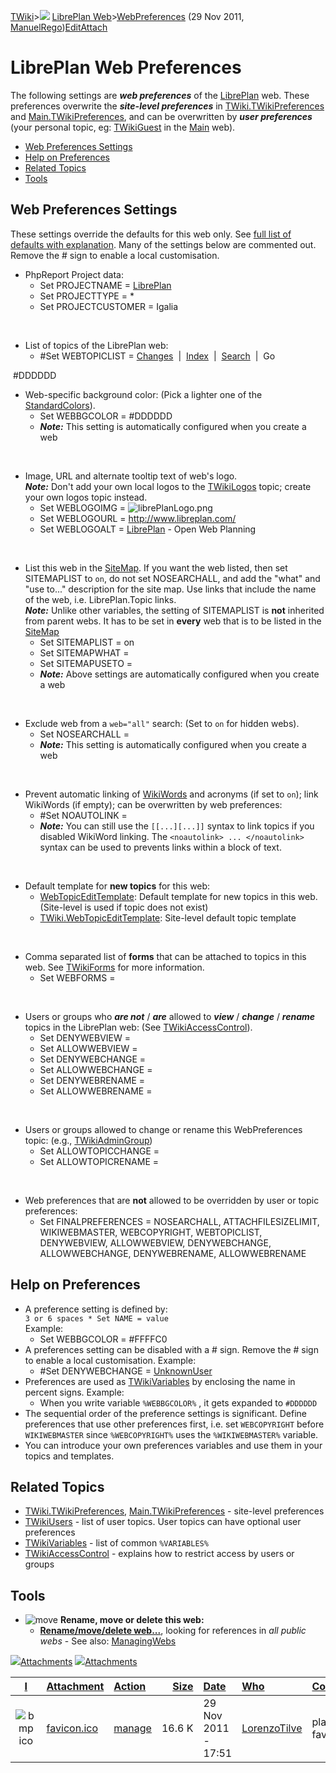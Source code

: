 [TWiki](Main_WebHome)&gt;![](/twiki/pub/TWiki/TWikiDocGraphics/web-bg-small.gif) [LibrePlan Web](LibrePlan_WebHome)&gt;[WebPreferences](LibrePlan_WebPreferences "Topic revision: 21 (29 Nov 2011 - 18:05:42)") (29 Nov 2011, [ManuelRego](Main_ManuelRego))[Edit](LibrePlan_WebPreferences?t=1520343749 "Edit this topic text")[Attach](/twiki/bin/attach/LibrePlan/WebPreferences "Attach an image or document to this topic")  

 LibrePlan Web Preferences
==========================

The following settings are ***web preferences*** of the [LibrePlan](LibrePlan_WebHome) web. These preferences overwrite the ***site-level preferences*** in [TWiki.TWikiPreferences](/twiki/bin/view/TWiki/TWikiPreferences) and [Main.TWikiPreferences](Main_TWikiPreferences), and can be overwritten by ***user preferences*** (your personal topic, eg: [TWikiGuest](Main_TWikiGuest) in the [Main](Main_WebHome) web).

-   [Web Preferences Settings](LibrePlan_WebPreferences#Web_Preferences_Settings)
-   [Help on Preferences](LibrePlan_WebPreferences#Help_on_Preferences)
-   [Related Topics](LibrePlan_WebPreferences#Related_Topics)
-   [Tools](LibrePlan_WebPreferences#Tools)

 Web Preferences Settings
-------------------------

These settings override the defaults for this web only. See [full list of defaults with explanation](/twiki/bin/view/TWiki/TWikiPreferences#DefaultWebPreferences). Many of the settings below are commented out. Remove the \# sign to enable a local customisation.

-   PhpReport Project data:
    -   Set PROJECTNAME = [LibrePlan](LibrePlan_LibrePlan)
    -   Set PROJECTTYPE = \*
    -   Set PROJECTCUSTOMER = Igalia

&nbsp;

-   List of topics of the LibrePlan web:
    -   \#Set WEBTOPICLIST = [Changes](LibrePlan_WebChanges)  \|  [Index](LibrePlan_WebIndex)  \|  [Search](LibrePlan_WebSearch)  \|  Go

 \#DDDDDD 

-   Web-specific background color: (Pick a lighter one of the [StandardColors](/twiki/bin/view/TWiki/StandardColors)).
    -   Set WEBBGCOLOR = \#DDDDDD
    -   ***Note:*** This setting is automatically configured when you create a web

&nbsp;

-   Image, URL and alternate tooltip text of web's logo.  
    ***Note:*** Don't add your own local logos to the [TWikiLogos](/twiki/bin/view/TWiki/TWikiLogos) topic; create your own logos topic instead.
    -   Set WEBLOGOIMG = ![librePlanLogo.png](http://www.libreplan.com/fileadmin/templates/libreplan/i/librePlanLogo.png)
    -   Set WEBLOGOURL = <http://www.libreplan.com/>
    -   Set WEBLOGOALT = [LibrePlan](LibrePlan_LibrePlan) - Open Web Planning

&nbsp;

-   List this web in the [SiteMap](/twiki/bin/view/TWiki/SiteMap). If you want the web listed, then set SITEMAPLIST to `on`, do not set NOSEARCHALL, and add the "what" and "use to..." description for the site map. Use links that include the name of the web, i.e. LibrePlan.Topic links.  
    ***Note:*** Unlike other variables, the setting of SITEMAPLIST is **not** inherited from parent webs. It has to be set in **every** web that is to be listed in the [SiteMap](/twiki/bin/view/TWiki/SiteMap)  
    -   Set SITEMAPLIST = on
    -   Set SITEMAPWHAT =
    -   Set SITEMAPUSETO =
    -   ***Note:*** Above settings are automatically configured when you create a web

&nbsp;

-   Exclude web from a `web="all"` search: (Set to `on` for hidden webs).
    -   Set NOSEARCHALL =
    -   ***Note:*** This setting is automatically configured when you create a web

&nbsp;

-   Prevent automatic linking of [WikiWords](/twiki/bin/view/TWiki/WikiWord) and acronyms (if set to `on`); link WikiWords (if empty); can be overwritten by web preferences:
    -   \#Set NOAUTOLINK =
    -   ***Note:*** You can still use the `[[...][...]]` syntax to link topics if you disabled WikiWord linking. The `<noautolink> ... </noautolink>` syntax can be used to prevents links within a block of text.

&nbsp;

-   Default template for **new topics** for this web:
    -   [WebTopicEditTemplate](LibrePlan_WebTopicEditTemplate): Default template for new topics in this web. (Site-level is used if topic does not exist)
    -   [TWiki.WebTopicEditTemplate](/twiki/bin/view/TWiki/WebTopicEditTemplate): Site-level default topic template

&nbsp;

-   Comma separated list of **forms** that can be attached to topics in this web. See [TWikiForms](/twiki/bin/view/TWiki/TWikiForms) for more information.
    -   Set WEBFORMS =

&nbsp;

-   Users or groups who ***are not*** / ***are*** allowed to ***view*** / ***change*** / ***rename*** topics in the LibrePlan web: (See [TWikiAccessControl](/twiki/bin/view/TWiki/TWikiAccessControl)).
    -   Set DENYWEBVIEW =
    -   Set ALLOWWEBVIEW =
    -   Set DENYWEBCHANGE =
    -   Set ALLOWWEBCHANGE =
    -   Set DENYWEBRENAME =
    -   Set ALLOWWEBRENAME =

&nbsp;

-   Users or groups allowed to change or rename this WebPreferences topic: (e.g., [TWikiAdminGroup](Main_TWikiAdminGroup))
    -   Set ALLOWTOPICCHANGE =
    -   Set ALLOWTOPICRENAME =

&nbsp;

-   Web preferences that are **not** allowed to be overridden by user or topic preferences:
    -   Set FINALPREFERENCES = NOSEARCHALL, ATTACHFILESIZELIMIT, WIKIWEBMASTER, WEBCOPYRIGHT, WEBTOPICLIST, DENYWEBVIEW, ALLOWWEBVIEW, DENYWEBCHANGE, ALLOWWEBCHANGE, DENYWEBRENAME, ALLOWWEBRENAME

 Help on Preferences
--------------------

-   A preference setting is defined by:  
    `3 or 6 spaces * Set NAME = value`  
    Example:
    -   Set WEBBGCOLOR = \#FFFFC0
-   A preferences setting can be disabled with a \# sign. Remove the \# sign to enable a local customisation. Example:  
    -   \#Set DENYWEBCHANGE = [UnknownUser](Main_UnknownUser)
-   Preferences are used as [TWikiVariables](/twiki/bin/view/TWiki/TWikiVariables) by enclosing the name in percent signs. Example:
    -   When you write variable `%WEBBGCOLOR%` , it gets expanded to `#DDDDDD`
-   The sequential order of the preference settings is significant. Define preferences that use other preferences first, i.e. set `WEBCOPYRIGHT` before `WIKIWEBMASTER` since `%WEBCOPYRIGHT%` uses the `%WIKIWEBMASTER%` variable.
-   You can introduce your own preferences variables and use them in your topics and templates.

 Related Topics
---------------

-   [TWiki.TWikiPreferences](/twiki/bin/view/TWiki/TWikiPreferences), [Main.TWikiPreferences](Main_TWikiPreferences) - site-level preferences
-   [TWikiUsers](Main_TWikiUsers) - list of user topics. User topics can have optional user preferences
-   [TWikiVariables](/twiki/bin/view/TWiki/TWikiVariables) - list of common `%VARIABLES%`
-   [TWikiAccessControl](/twiki/bin/view/TWiki/TWikiAccessControl) - explains how to restrict access by users or groups

 Tools
------

-   ![move](/twiki/pub/TWiki/TWikiDocGraphics/move.gif) **Rename, move or delete this web:**
    -   **[Rename/move/delete web...](/twiki/bin/rename/LibrePlan/WebPreferences?action=renameweb)**, looking for references in *all public webs* - See also: [ManagingWebs](/twiki/bin/view/TWiki/ManagingWebs)

[![](/twiki/pub/TWiki/TWikiDocGraphics/toggleopen.gif)Attachments](LibrePlan_WebPreferences#) [![](/twiki/pub/TWiki/TWikiDocGraphics/toggleclose.gif)Attachments](LibrePlan_WebPreferences#)

| [I](LibrePlan_WebPreferences?sortcol=0;table=1;up=0#sorted_table "Sort by this column") | [Attachment](LibrePlan_WebPreferences?sortcol=1;table=1;up=0#sorted_table "Sort by this column") | [Action](LibrePlan_WebPreferences?sortcol=2;table=1;up=0#sorted_table "Sort by this column")                                              |  [Size](LibrePlan_WebPreferences?sortcol=3;table=1;up=0#sorted_table "Sort by this column")| [Date](LibrePlan_WebPreferences?sortcol=4;table=1;up=0#sorted_table "Sort by this column") | [Who](LibrePlan_WebPreferences?sortcol=5;table=1;up=0#sorted_table "Sort by this column") | [Comment](LibrePlan_WebPreferences?sortcol=6;table=1;up=0#sorted_table "Sort by this column") |
|:---------------------------------------------------------------------------------------:|:-------------------------------------------------------------------------------------------------|:------------------------------------------------------------------------------------------------------------------------------------------|-------------------------------------------------------------------------------------------:|:-------------------------------------------------------------------------------------------|:------------------------------------------------------------------------------------------|:----------------------------------------------------------------------------------------------|
|                   ![bmp](/twiki/pub/TWiki/TWikiDocGraphics/bmp.gif)ico                  | [favicon.ico](/twiki/pub/LibrePlan/WebPreferences/favicon.ico)                                   | [manage](/twiki/bin/attach/LibrePlan/WebPreferences?filename=favicon.ico;revInfo=1 "change, update, previous revisions, move, delete...") |                                                                                      16.6 K| 29 Nov 2011 - 17:51                                                                        | [LorenzoTilve](Main_LorenzoTilve)                                                         | placeholder favicon                                                                           |
